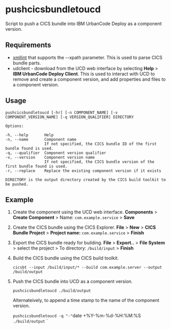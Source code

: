# pushcicsbundletoucd
Script to push a CICS bundle into IBM UrbanCode Deploy as a component version.

## Requirements

* [xmllint](http://xmlsoft.org/xmllint.html) that supports the --xpath parameter. This is used to parse CICS bundle parts.
* udclient - download from the UCD web interface by selecting **Help** > **IBM UrbanCode Deploy Client**. This is used to interact with UCD to remove and create a component version, and add properties and files to a component version.

## Usage

```
pushcicsbundletoucd [-hr] [-n COMPONENT_NAME] [-v COMPONENT_VERSION_NAME] [-q VERSION_QUALIFIER] DIRECTORY

Options:

-h, --help       Help
-n, --name       Component name
                 If not specified, the CICS bundle ID of the first bundle found is used.
-q, --qualifier  Component version qualifier
-v, --version    Component version name
                 If not specified, the CICS bundle version of the first bundle found is used.
-r, --replace    Replace the existing component version if it exists

DIRECTORY is the output directory created by the CICS build toolkit to be pushed.
```

## Example

1. Create the component using the UCD web interface.
   **Components** > **Create Component** > Name: `com.example.service` > **Save**

1. Create the CICS bundle using the CICS Explorer.
    **File** > **New** > **CICS Bundle Project** > **Project name:** `com.example.service` > **Finish**

1. Export the CICS bundle ready for building.
    **File** > **Export..** > **File System** > select the project > To directory: `/build/input` > **Finish**

1. Build the CICS bundle using the CICS build toolkit.

    `cicsbt --input /build/input/* --build com.example.server --output /build/output`

1. Push the CICS bundle into UCD as a component version.

    `pushcicsbundletoucd ./build/output`

    Alternateively, to append a time stamp to the name of the component version.
    
    `pushcicsbundletoucd -q "-"`date +%Y-%m-%d-%H:%M:%S` ./build/output` `

